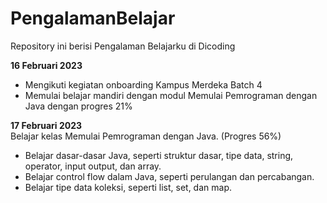 # PengalamanBelajar
Repository ini berisi Pengalaman Belajarku di Dicoding

**16 Februari 2023**  
* Mengikuti kegiatan onboarding Kampus Merdeka Batch 4
* Memulai belajar mandiri dengan modul Memulai Pemrograman dengan Java dengan progres 21%

**17 Februari 2023**  
Belajar kelas Memulai Pemrograman dengan Java. (Progres 56%)
  * Belajar dasar-dasar Java, seperti struktur dasar, tipe data, string, operator, input output, dan array.
  * Belajar control flow dalam Java, seperti perulangan dan percabangan.
  * Belajar tipe data koleksi, seperti list, set, dan map.
